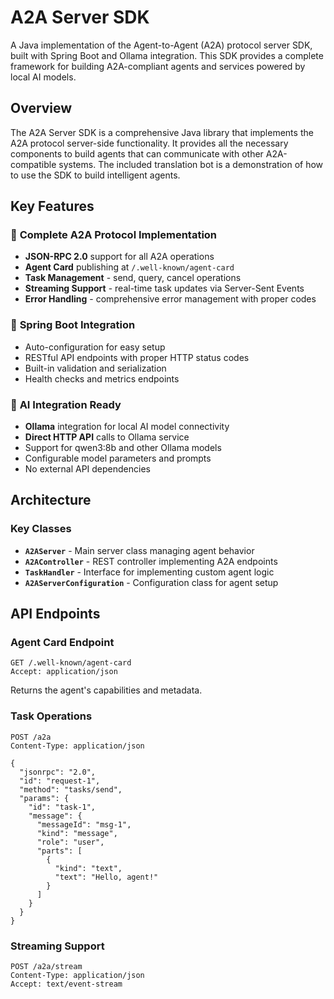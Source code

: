 # A2A Server SDK

A Java implementation of the Agent-to-Agent (A2A) protocol server SDK, built with Spring Boot and Ollama integration. This SDK provides a complete framework for building A2A-compliant agents and services powered by local AI models.

## Overview

The A2A Server SDK is a comprehensive Java library that implements the A2A protocol server-side functionality. It provides all the necessary components to build agents that can communicate with other A2A-compatible systems. The included translation bot is a demonstration of how to use the SDK to build intelligent agents.

## Key Features

### 🚀 **Complete A2A Protocol Implementation**
- **JSON-RPC 2.0** support for all A2A operations
- **Agent Card** publishing at `/.well-known/agent-card`
- **Task Management** - send, query, cancel operations
- **Streaming Support** - real-time task updates via Server-Sent Events
- **Error Handling** - comprehensive error management with proper codes

### 🔧 **Spring Boot Integration**
- Auto-configuration for easy setup
- RESTful API endpoints with proper HTTP status codes
- Built-in validation and serialization
- Health checks and metrics endpoints

### 🤖 **AI Integration Ready**
- **Ollama** integration for local AI model connectivity
- **Direct HTTP API** calls to Ollama service
- Support for qwen3:8b and other Ollama models
- Configurable model parameters and prompts
- No external API dependencies

## Architecture

### Key Classes

- **`A2AServer`** - Main server class managing agent behavior
- **`A2AController`** - REST controller implementing A2A endpoints
- **`TaskHandler`** - Interface for implementing custom agent logic
- **`A2AServerConfiguration`** - Configuration class for agent setup

## API Endpoints

### Agent Card Endpoint
```http
GET /.well-known/agent-card
Accept: application/json
```

Returns the agent's capabilities and metadata.

### Task Operations
```http
POST /a2a
Content-Type: application/json

{
  "jsonrpc": "2.0",
  "id": "request-1",
  "method": "tasks/send",
  "params": {
    "id": "task-1",
    "message": {
      "messageId": "msg-1",
      "kind": "message",
      "role": "user",
      "parts": [
        {
          "kind": "text",
          "text": "Hello, agent!"
        }
      ]
    }
  }
}
```

### Streaming Support
```http
POST /a2a/stream
Content-Type: application/json
Accept: text/event-stream
```
